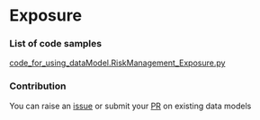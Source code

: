 # Exposure

### List of code samples 

<!-- 50-List of code -->

<!-- [code entry](link) -->
[code_for_using_dataModel.RiskManagement_Exposure.py](https://github.com/smart-data-models/dataModel.RiskManagement/blob/master/Exposure/code/code_for_using_dataModel.RiskManagement_Exposure.py)


<!-- /50-List of code -->

### Contribution
You can raise an [issue](https://github.com/smart-data-models/dataModel.RiskManagement/issues) or submit your [PR](https://github.com/smart-data-models/dataModel.RiskManagement/pulls) on existing data models
